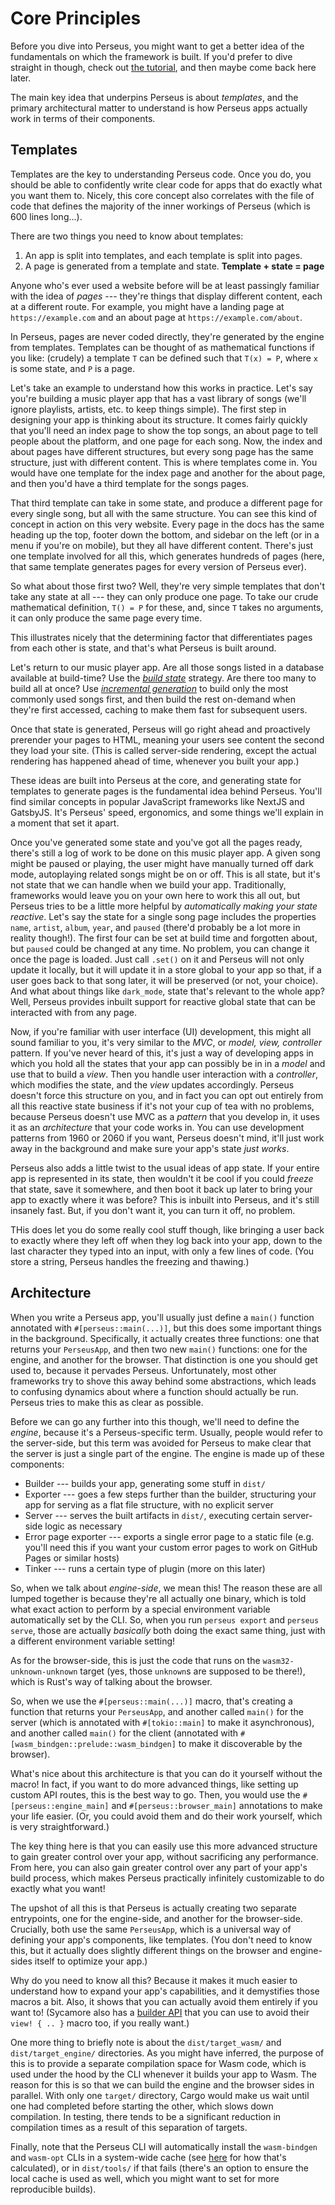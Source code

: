 # Core Principles

Before you dive into Perseus, you might want to get a better idea of the fundamentals on which the framework is built. If you'd prefer to dive straight in though, check out [the tutorial](:first-app/intro), and then maybe come back here later.

The main key idea that underpins Perseus is about *templates*, and the primary architectural matter to understand is how Perseus apps actually work in terms of their components.

## Templates

Templates are the key to understanding Perseus code. Once you do, you should be able to confidently write clear code for apps that do exactly what you want them to. Nicely, this core concept also correlates with the file of code that defines the majority of the inner workings of Perseus (which is 600 lines long...).

There are two things you need to know about templates:

1. An app is split into templates, and each template is split into pages.
2. A page is generated from a template and state. **Template + state = page**

Anyone who's ever used a website before will be at least passingly familiar with the idea of *pages* --- they're things that display different content, each at a different route. For example, you might have a landing page at `https://example.com` and an about page at `https://example.com/about`.

In Perseus, pages are never coded directly, they're generated by the engine from templates. Templates can be thought of as mathematical functions if you like: (crudely) a template `T` can be defined such that `T(x) = P`, where `x` is some state, and `P` is a page. 

Let's take an example to understand how this works in practice. Let's say you're building a music player app that has a vast library of songs (we'll ignore playlists, artists, etc. to keep things simple). The first step in designing your app is thinking about its structure. It comes fairly quickly that you'll need an index page to show the top songs, an about page to tell people about the platform, and one page for each song. Now, the index and about pages have different structures, but every song page has the same structure, just with different content. This is where templates come in. You would have one template for the index page and another for the about page, and then you'd have a third template for the songs pages.

That third template can take in some state, and produce a different page for every single song, but all with the same structure. You can see this kind of concept in action on this very website. Every page in the docs has the same heading up the top, footer down the bottom, and sidebar on the left (or in a menu if you're on mobile), but they all have different content. There's just one template involved for all this, which generates hundreds of pages (here, that same template generates pages for every version of Perseus ever).

So what about those first two? Well, they're very simple templates that don't take any state at all --- they can only produce one page. To take our crude mathematical definition, `T() = P` for these, and, since `T` takes no arguments, it can only produce the same page every time.

This illustrates nicely that the determining factor that differentiates pages from each other is state, and that's what Perseus is built around.

Let's return to our music player app. Are all those songs listed in a database available at build-time? Use the [*build state*](:state/build) strategy. Are there too many to build all at once? Use [*incremental generation*](:state/incremental) to build only the most commonly used songs first, and then build the rest on-demand when they're first accessed, caching to make them fast for subsequent users.

Once that state is generated, Perseus will go right ahead and proactively prerender your pages to HTML, meaning your users see content the second they load your site. (This is called server-side rendering, except the actual rendering has happened ahead of time, whenever you built your app.)

These ideas are built into Perseus at the core, and generating state for templates to generate pages is the fundamental idea behind Perseus. You'll find similar concepts in popular JavaScript frameworks like NextJS and GatsbyJS. It's Perseus' speed, ergonomics, and some things we'll explain in a moment that set it apart.

Once you've generated some state and you've got all the pages ready, there's still a log of work to be done on this music player app. A given song might be paused or playing, the user might have manually turned off dark mode, autoplaying related songs might be on or off. This is all state, but it's not state that we can handle when we build your app. Traditionally, frameworks would leave you on your own here to work this all out, but Perseus tries to be a little more helpful by *automatically making your state reactive*. Let's say the state for a single song page includes the properties `name`, `artist`, `album`, `year`, and `paused` (there'd probably be a lot more in reality though!). The first four can be set at build time and forgotten about, but `paused` could be changed at any time. No problem, you can change it once the page is loaded. Just call `.set()` on it and Perseus will not only update it locally, but it will update it in a store global to your app so that, if a user goes back to that song later, it will be preserved (or not, your choice). And what about things like `dark_mode`, state that's relevant to the whole app? Well, Perseus provides inbuilt support for reactive global state that can be interacted with from any page.

Now, if you're familiar with user interface (UI) development, this might all sound familiar to you, it's very similar to the *MVC*, or *model, view, controller* pattern. If you've never heard of this, it's just a way of developing apps in which you hold all the states that your app can possibly be in in a *model* and use that to build a *view*. Then you handle user interaction with a *controller*, which modifies the state, and the *view* updates accordingly. Perseus doesn't force this structure on you, and in fact you can opt out entirely from all this reactive state business if it's not your cup of tea with no problems, because Perseus doesn't use MVC as a *pattern* that you develop in, it uses it as an *architecture* that your code works in. You can use development patterns from 1960 or 2060 if you want, Perseus doesn't mind, it'll just work away in the background and make sure your app's state *just works*.

Perseus also adds a little twist to the usual ideas of app state. If your entire app is represented in its state, then wouldn't it be cool if you could *freeze* that state, save it somewhere, and then boot it back up later to bring your app to exactly where it was before? This is inbuilt into Perseus, and it's still insanely fast. But, if you don't want it, you can turn it off, no problem.

THis does let you do some really cool stuff though, like bringing a user back to exactly where they left off when they log back into your app, down to the last character they typed into an input, with only a few lines of code. (You store a string, Perseus handles the freezing and thawing.)

## Architecture

When you write a Perseus app, you'll usually just define a `main()` function annotated with `#[perseus::main(...)]`, but this does some important things in the background. Specifically, it actually creates three functions: one that returns your `PerseusApp`, and then two new `main()` functions: one for the engine, and another for the browser. That distinction is one you should get used to, because it pervades Perseus. Unfortunately, most other frameworks try to shove this away behind some abstractions, which leads to confusing dynamics about where a function should actually be run. Perseus tries to make this as clear as possible.

Before we can go any further into this though, we'll need to define the *engine*, because it's a Perseus-specific term. Usually, people would refer to the server-side, but this term was avoided for Perseus to make clear that the server is just a single part of the engine. The engine is made up of these components:

- Builder --- builds your app, generating some stuff in `dist/`
- Exporter --- goes a few steps further than the builder, structuring your app for serving as a flat file structure, with no explicit server
- Server --- serves the built artifacts in `dist/`, executing certain server-side logic as necessary
- Error page exporter --- exports a single error page to a static file (e.g. you'll need this if you want your custom error pages to work on GitHub Pages or similar hosts)
- Tinker --- runs a certain type of plugin (more on this later)

So, when we talk about *engine-side*, we mean this! The reason these are all lumped together is because they're all actually one binary, which is told what exact action to perform by a special environment variable automatically set by the CLI. So, when you run `perseus export` and `perseus serve`, those are actually *basically* both doing the exact same thing, just with a different environment variable setting!

As for the browser-side, this is just the code that runs on the `wasm32-unknown-unknown` target (yes, those `unknown`s are supposed to be there!), which is Rust's way of talking about the browser.

So, when we use the `#[perseus::main(...)]` macro, that's creating a function that returns your `PerseusApp`, and another called `main()` for the server (which is annotated with `#[tokio::main]` to make it asynchronous), and another called `main()` for the client (annotated with `#[wasm_bindgen::prelude::wasm_bindgen]` to make it discoverable by the browser).

What's nice about this architecture is that you can do it yourself without the macro! In fact, if you want to do more advanced things, like setting up custom API routes, this is the best way to go. Then, you would use the `#[perseus::engine_main]` and `#[perseus::browser_main]` annotations to make your life easier. (Or, you could avoid them and do their work yourself, which is very straightforward.)

The key thing here is that you can easily use this more advanced structure to gain greater control over your app, without sacrificing any performance. From here, you can also gain greater control over any part of your app's build process, which makes Perseus practically infinitely customizable to do exactly what you want!

The upshot of all this is that Perseus is actually creating two separate entrypoints, one for the engine-side, and another for the browser-side. Crucially, both use the same `PerseusApp`, which is a universal way of defining your app's components, like templates. (You don't need to know this, but it actually does slightly different things on the browser and engine-sides itself to optimize your app.)

Why do you need to know all this? Because it makes it much easier to understand how to expand your app's capabilities, and it demystifies those macros a bit. Also, it shows that you can actually avoid them entirely if you want to! (Sycamore also has a [builder API](https://sycamore-rs.netlify.app/docs/basics/view#builder-syntax) that you can use to avoid their `view! { .. }` macro too, if you really want.)

One more thing to briefly note is about the `dist/target_wasm/` and `dist/target_engine/` directories. As you might have inferred, the purpose of this is to provide a separate compilation space for Wasm code, which is used under the hood by the CLI whenever it builds your app to Wasm. The reason for this is so that we can build the engine and the browser sides in parallel. With only one `target/` directory, Cargo would make us wait until one had completed before starting the other, which slows down compilation. In testing, there tends to be a significant reduction in compilation times as a result of this separation of targets.

Finally, note that the Perseus CLI will automatically install the `wasm-bindgen` and `wasm-opt` CLIs in a system-wide cache (see [here](https://docs.rs/directories/latest/directories/struct.ProjectDirs.html#method.cache_dir) for how that's calculated), or in `dist/tools/` if that fails (there's an option to ensure the local cache is used as well, which you might want to set for more reproducible builds).
